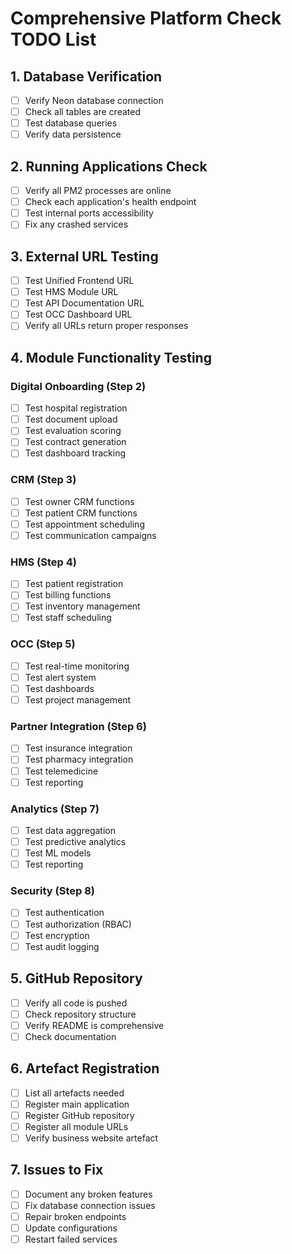# Comprehensive Platform Check TODO List

## 1. Database Verification
- [ ] Verify Neon database connection
- [ ] Check all tables are created
- [ ] Test database queries
- [ ] Verify data persistence

## 2. Running Applications Check
- [ ] Verify all PM2 processes are online
- [ ] Check each application's health endpoint
- [ ] Test internal ports accessibility
- [ ] Fix any crashed services

## 3. External URL Testing
- [ ] Test Unified Frontend URL
- [ ] Test HMS Module URL  
- [ ] Test API Documentation URL
- [ ] Test OCC Dashboard URL
- [ ] Verify all URLs return proper responses

## 4. Module Functionality Testing
### Digital Onboarding (Step 2)
- [ ] Test hospital registration
- [ ] Test document upload
- [ ] Test evaluation scoring
- [ ] Test contract generation
- [ ] Test dashboard tracking

### CRM (Step 3)
- [ ] Test owner CRM functions
- [ ] Test patient CRM functions
- [ ] Test appointment scheduling
- [ ] Test communication campaigns

### HMS (Step 4)
- [ ] Test patient registration
- [ ] Test billing functions
- [ ] Test inventory management
- [ ] Test staff scheduling

### OCC (Step 5)
- [ ] Test real-time monitoring
- [ ] Test alert system
- [ ] Test dashboards
- [ ] Test project management

### Partner Integration (Step 6)
- [ ] Test insurance integration
- [ ] Test pharmacy integration
- [ ] Test telemedicine
- [ ] Test reporting

### Analytics (Step 7)
- [ ] Test data aggregation
- [ ] Test predictive analytics
- [ ] Test ML models
- [ ] Test reporting

### Security (Step 8)
- [ ] Test authentication
- [ ] Test authorization (RBAC)
- [ ] Test encryption
- [ ] Test audit logging

## 5. GitHub Repository
- [ ] Verify all code is pushed
- [ ] Check repository structure
- [ ] Verify README is comprehensive
- [ ] Check documentation

## 6. Artefact Registration
- [ ] List all artefacts needed
- [ ] Register main application
- [ ] Register GitHub repository
- [ ] Register all module URLs
- [ ] Verify business website artefact

## 7. Issues to Fix
- [ ] Document any broken features
- [ ] Fix database connection issues
- [ ] Repair broken endpoints
- [ ] Update configurations
- [ ] Restart failed services
